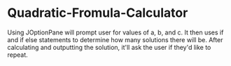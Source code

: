 # Quadratic-Fromula-Calculator
Using JOptionPane will prompt user for values of a, b, and c. It then uses if and if else statements to determine how many solutions there will be. After calculating and outputting the solution, it'll ask the user if they'd like to repeat.
